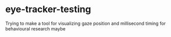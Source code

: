 # eye-tracker-testing
Trying to make a tool for visualizing gaze position and millisecond timing for behavioural research maybe
